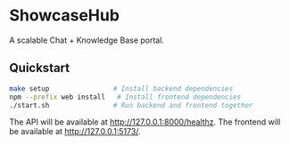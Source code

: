 # ShowcaseHub

A scalable Chat + Knowledge Base portal.

## Quickstart

```bash
make setup                # Install backend dependencies
npm --prefix web install   # Install frontend dependencies
./start.sh                # Run backend and frontend together
```

The API will be available at http://127.0.0.1:8000/healthz.
The frontend will be available at http://127.0.0.1:5173/.

